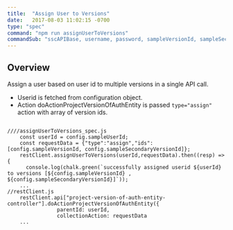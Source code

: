 ```yaml
---
title:  "Assign User to Versions"
date:   2017-08-03 11:02:15 -0700
type: "spec"
command: "npm run assignUserToVersions"
commandSub: "sscAPIBase, username, password, sampleVersionId, sampleSecondaryVersionId"
---
```

## Overview
Assign a user based on user id to multiple versions in a single API call.

- Userid is fetched from configuration object.
- Action doActionProjectVersionOfAuthEntity is passed ```type="assign"``` action with array of version ids.

<pre><code class="javascript">
////assignUserToVersions_spec.js
    const userId = config.sampleUserId;
    const requestData = {"type":"assign","ids":[config.sampleVersionId, config.sampleSecondaryVersionId]};
    restClient.assignUserToVersions(userId,requestData).then((resp) => {
      console.log(chalk.green(`successfully assigned userid ${userId} to versions [${config.sampleVersionId} , ${config.sampleSecondaryVersionId}]`));
    ...
//restClient.js
    restClient.api["project-version-of-auth-entity-controller"].doActionProjectVersionOfAuthEntity({
                parentId: userId,
                collectionAction: requestData
    ...

</code></pre>